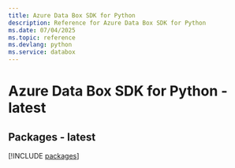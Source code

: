 ```yaml
---
title: Azure Data Box SDK for Python
description: Reference for Azure Data Box SDK for Python
ms.date: 07/04/2025
ms.topic: reference
ms.devlang: python
ms.service: databox
---
```

# Azure Data Box SDK for Python - latest
## Packages - latest
[!INCLUDE [packages](data-box-index.md)]